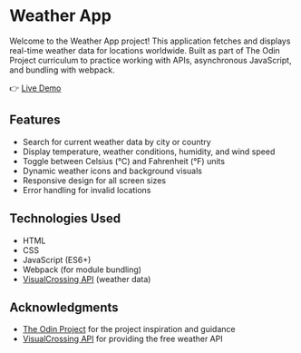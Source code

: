 # Weather App  

Welcome to the Weather App project! This application fetches and displays real-time weather data for locations worldwide. Built as part of The Odin Project curriculum to practice working with APIs, asynchronous JavaScript, and bundling with webpack.

👉 [Live Demo](https://pmota173.github.io/Weather-App/)

## Features  

- Search for current weather data by city or country  
- Display temperature, weather conditions, humidity, and wind speed  
- Toggle between Celsius (°C) and Fahrenheit (°F) units  
- Dynamic weather icons and background visuals  
- Responsive design for all screen sizes  
- Error handling for invalid locations  

## Technologies Used  

- HTML  
- CSS  
- JavaScript (ES6+)  
- Webpack (for module bundling)  
- [VisualCrossing API](https://www.visualcrossing.com/weather-api) (weather data)  

## Acknowledgments  

- [The Odin Project](https://www.theodinproject.com/) for the project inspiration and guidance  
- [VisualCrossing API](https://www.visualcrossing.com/weather-api) for providing the free weather API 
